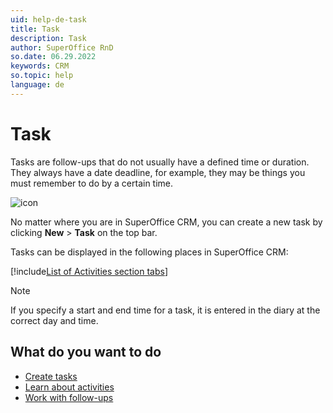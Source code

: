 ```yaml
---
uid: help-de-task
title: Task
description: Task
author: SuperOffice RnD
so.date: 06.29.2022
keywords: CRM
so.topic: help
language: de
---
```


# Task

Tasks are follow-ups that do not usually have a defined time or duration. They always have a date deadline, for example, they may be things you must remember to do by a certain time.

![icon][img1]

No matter where you are in SuperOffice CRM, you can create a new task by clicking **New** > **Task** on the top bar.

Tasks can be displayed in the following places in SuperOffice CRM:

[!include[List of Activities section tabs](../../learn/includes/list-activities-section-tabs.md)]

> [!NOTE]
> If you specify a start and end time for a task, it is entered in the diary at the correct day and time.

## What do you want to do

* [Create tasks][2]
* [Learn about activities][1]
* [Work with follow-ups][3]

<!-- Referenced links -->
[1]: ../../learn/activity/index.md
[2]: create-task.md
[3]: index.md

<!-- Referenced images -->
[img1]: ../../../../common/icons/appointment-task-h32.png

